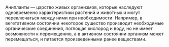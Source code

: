 Анипланты — царство живых организмов, которые наследуют одновременно характеристики растений и животных и могут переключаться между ними при необходимости. Например, в вегетативном состоянии некоторое существо производит необходимые органические соединения, поглощая кислород и воду, но не имеет возможности к перемещению, а в активном состоянии организм может перемещаться, и питается произведёнными ранее веществами.